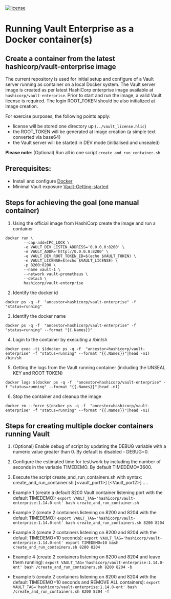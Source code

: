 [![license](http://img.shields.io/badge/license-apache_2.0-red.svg?style=flat)](https://github.com/florintp-onboarding/vault-as-docker/blob/main/LICENSE)

# Running Vault Enterprise as a Docker container(s)

## Create a container from the latest hashicorp/vault-enterprise image
The current repository is used for initial setup and configure of a Vault server running as container on a local Docker system.
The Vault server image is created as per latest HashiCorp enterprise image available at ```hashicorp/vault-enterprise```.
Prior to start and run the image, a valid Vault license is required. The login ROOT_TOKEN should be also initialized at image creation.

For exercise purposes, the following points apply:
- license will be stored one directory up (```../vault_license.hlic```)
- the ROOT_TOKEN will be generated at image creation (a simple text converted via base64)
- the Vault server will be started in DEV mode (initialised and unsealed)

**Please note**: (Optional) Run all in one script ```create_and_run_container.sh```

## Prerequisites:
* Install and configure [Docker](https://docker.com)
* Minimal Vault exposure [Vault-Getting-started](https://developer.hashicorp.com/vault/tutorials/getting-started/getting-started-install?in=vault%2Fgetting-started)



## Steps for achieving the goal (one manual container)
1. Using the official image from HashiCorp create the image and run a container

```shell
docker run \
        --cap-add=IPC_LOCK \
        -e VAULT_DEV_LISTEN_ADDRESS='0.0.0.0:8200' \
        -e VAULT_ADDR='http://0.0.0.0:8200' \
        -e VAULT_DEV_ROOT_TOKEN_ID=$(echo $VAULT_TOKEN) \
        -e VAULT_LICENSE=$(echo $VAULT_LICENSE) \
        -p 8200:8200 \
        --name vault-1 \
        --network vault-prometheus \
        --detach \
        hashicorp/vault-enterprise
```

2. Identify the docker id
```shell
docker ps -q -f  "ancestor=hashicorp/vault-enterprise" -f "status=running"
```

3. Identify the docker name
```shell
docker ps -q -f  "ancestor=hashicorp/vault-enterprise" -f "status=running" --format "{{.Names}}"
```

4. Login to the container by executing a /bin/sh
```shell
docker exec -ti $(docker ps -q -f  "ancestor=hashicorp/vault-enterprise" -f "status=running" --format "{{.Names}}"|head -n1) /bin/sh
```

5. Getting the logs from the Vault running container (including the UNSEAL KEY and ROOT TOKEN)
```shell
docker logs $(docker ps -q -f  "ancestor=hashicorp/vault-enterprise" -f "status=running" --format "{{.Names}}"|head -n1)
```

6. Stop the container and cleanup the image
```shell
docker rm --force $(docker ps -q -f  "ancestor=hashicorp/vault-enterprise" -f "status=running" --format "{{.Names}}"|head -n1)
```

## Steps for creating multiple docker containers running Vault
1. (Optional) Enable debug of script by updating the DEBUG variable with a numeric value greater than 0.
By default is disabled - DEBUG=0.

2. Configure the estimated time for test/work by including the number of seconds in the variable TIMEDEMO.
By default TIMEDEMO=3600.

3. Execute the script create_and_run_containers.sh with syntax:
create_and_run_container.sh [<vault_port1>] [<Vault_port2>] ....

- Example 1 (create a default 8200 Vault container listening port with the default TIMEDEMO):
`export VAULT_TAG='hashicorp/vault-enterprise:1.14.0-ent'
bash create_and_run_container.sh`

- Example 2 (create 2 containers listening on 8200 and 8204 with the default TIMEDEMO):
`export VAULT_TAG='hashicorp/vault-enterprise:1.14.0-ent'
bash create_and_run_containers.sh 8200 8204`

- Example 3 (create 2 containers listening on 8200 and 8204 with the default TIMEDEMO=10 seconds):
`export VAULT_TAG='hashicorp/vault-enterprise:1.14.0-ent'
export TIMEDEMO=10
bash create_and_run_containers.sh 8200 8204`

- Example 4 (create 2 containers listening on 8200 and 8204 and leave them running):
`export VAULT_TAG='hashicorp/vault-enterprise:1.14.0-ent'
bash /create_and_run_containers.sh 8200 8204 -b`

- Example 5 (create 2 containers listening on 8200 and 8204 with the default TIMEDEMO=10 seconds and REMOVE ALL containers):
`export VAULT_TAG='hashicorp/vault-enterprise:1.14.0-ent'
bash /create_and_run_containers.sh 8200 8204 -f`
